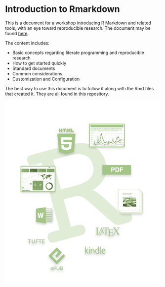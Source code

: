 # Introduction to Rmarkdown

This is a document for a workshop introducing R Markdown and related tools, with an eye toward reproducible research.  The document may be found [here](https://m-clark.github.io/Introduction-to-Rmarkdown/).

The content includes:

- Basic concepts regarding literate programming and reproducible research
- How to get started quickly
- Standard documents
- Common considerations
- Customization and Configuration

The best way to use this document is to follow it along with the Rmd files that created it.  They are all found in this repository.

<img src="img/RMarkdownOutputFormats.png" style="display:block; margin: 0 auto;">

